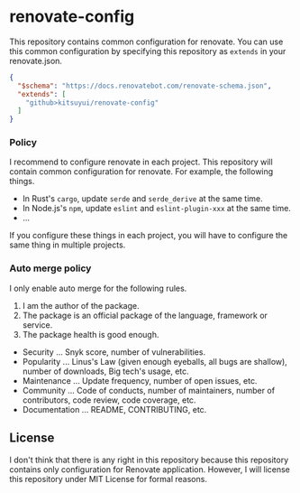 # renovate-config

This repository contains common configuration for renovate.
You can use this common configuration by specifying this repository as `extends` in your renovate.json.

```json
{
  "$schema": "https://docs.renovatebot.com/renovate-schema.json",
  "extends": [
    "github>kitsuyui/renovate-config"
  ]
}
```

### Policy

I recommend to configure renovate in each project.
This repository will contain common configuration for renovate.
For example, the following things.

- In Rust's `cargo`, update `serde` and `serde_derive` at the same time.
- In Node.js's `npm`, update `eslint` and `eslint-plugin-xxx` at the same time.
- ...

If you configure these things in each project, you will have to configure the same thing in multiple projects.

### Auto merge policy

I only enable auto merge for the following rules.

1. I am the author of the package.
2. The package is an official package of the language, framework or service.
3. The package health is good enough.
  - Security ... Snyk score, number of vulnerabilities.
  - Popularity ... Linus's Law (given enough eyeballs, all bugs are shallow), number of downloads, Big tech's usage, etc.
  - Maintenance ... Update frequency, number of open issues, etc.
  - Community ... Code of conducts, number of maintainers, number of contributors, code review, code coverage, etc.
  - Documentation ... README, CONTRIBUTING, etc.

## License

I don't think that there is any right in this repository because this repository contains only configuration for Renovate application.
However, I will license this repository under MIT License for formal reasons.
